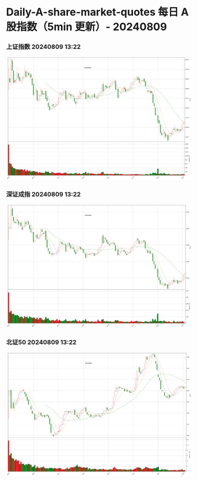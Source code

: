 
# Daily-A-share-market-quotes 每日 A 股指数（5min 更新）- 20240809

### 上证指数 20240809 13:22
![](./fig/2024/8/20240809-sh000001.png)

### 深证成指 20240809 13:22
![](./fig/2024/8/20240809-sz399001.png)

### 北证50 20240809 13:22
![](./fig/2024/8/20240809-bj899050.png)
